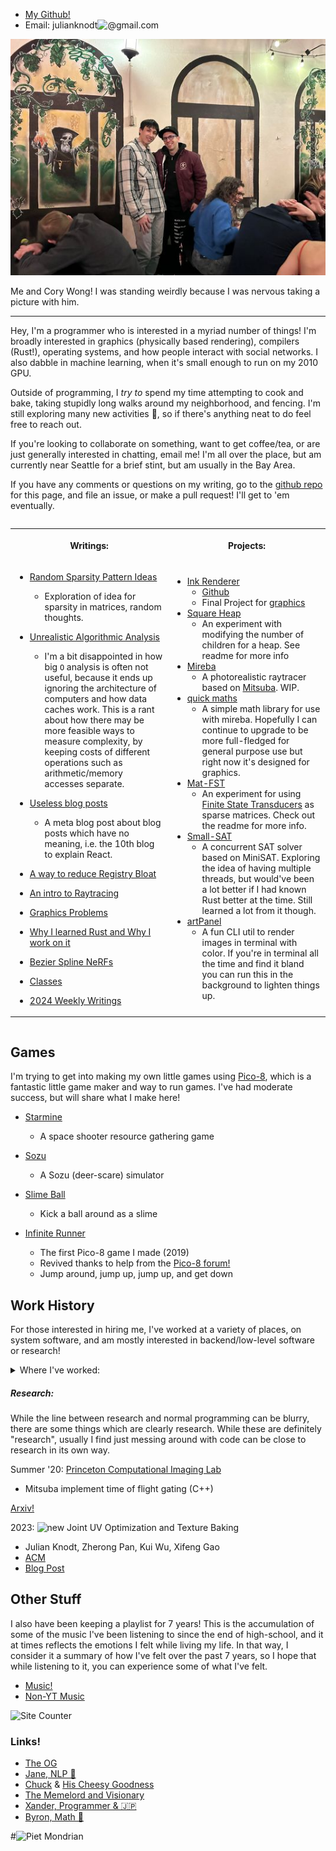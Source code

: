 - [My Github!](https://github.com/JulianKnodt)
- Email: julianknodt![@](https://web.archive.org/web/20091027135937/http://geocities.com/prakobkit/new/mail.gif)gmail.com

![Cory Wong](images/cory_wong.jpg)

Me and Cory Wong! I was standing weirdly because I was nervous taking a picture with him.

---

Hey, I'm a programmer who is interested in a myriad number of things!
I'm broadly interested in graphics (physically based rendering), compilers (Rust!),
operating systems, and how people interact with social networks. I also dabble in
machine learning, when it's small enough to run on my 2010 GPU.

Outside of programming, I _try to_ spend my time attempting to cook and bake,
taking stupidly long walks around my neighborhood, and fencing. I'm still exploring
many new activities 🙇, so if there's anything neat to do feel free to reach out.

If you're looking to collaborate on something, want to get coffee/tea, or are just generally
interested in chatting, email me! I'm all over the place, but am currently near Seattle for a
brief stint, but am usually in the Bay Area.

If you have any comments or questions on my writing, go to the [github repo][github repo] for
this page, and file an issue, or make a pull request! I'll get to 'em eventually.

<table style="table-layout:fixed;display:inline-table;">
<!-- Row 1 -->
<tr>
<th>

Writings:

</th>
<th>

Projects:

</th>
</tr>
<!-- Row 2 -->

<tr>
<td>
<div markdown="1">

- [Random Sparsity Pattern Ideas](sparsity_patterns.md)
  - Exploration of idea for sparsity in matrices, random thoughts.

- [Unrealistic Algorithmic Analysis](unrealistic_algorithmic_analysis.md)
  - I'm a bit disappointed in how big `O` analysis is often not useful, because it ends up
    ignoring the architecture of computers and how data caches work. This is a rant about how
    there may be more feasible ways to measure complexity, by keeping costs of different
    operations such as arithmetic/memory accesses separate.

- [Useless blog posts](useless_blogs.md)
  - A meta blog post about blog posts which have no meaning, i.e. the 10th blog to explain
    React.

- [A way to reduce Registry Bloat](writings/registry_market.md)
- [An intro to Raytracing](writings/raytracing.md)

<!-- - [Teaching with Writing?](writings/writing.md) -->
- [Graphics Problems](writings/graphics_problems.md)
- [Why I learned Rust and Why I work on it](writings/rust01.md)
- [Bezier Spline NeRFs](writings/bezier_spline_nerfs.md)
- [Classes](writings/classes.md)

- [2024 Weekly Writings](writings/2024/index.md)
</div>

</td>
<td>
<div markdown="1">

- [Ink Renderer](http://ink-renderer.herokuapp.com/)
  - [Github](https://github.com/JulianKnodt/gfx-final-project)
  - Final Project for [graphics](https://www.cs.princeton.edu/courses/archive/spring20/cos426/)
- [Square Heap](https://github.com/JulianKnodt/sqr_heap)
  - An experiment with modifying the number of children for a heap. See readme for more info
- [Mireba](https://github.com/JulianKnodt/mireba)
  - A photorealistic raytracer based on [Mitsuba](https://www.mitsuba-renderer.org/). WIP.
- [quick maths](https://github.com/JulianKnodt/quick_maths)
  - A simple math library for use with mireba. Hopefully I can continue to upgrade to be more
    full-fledged for general purpose use but right now it's designed for graphics.
- [Mat-FST](https://github.com/JulianKnodt/mat-fst)
  - An experiment for using [Finite State Transducers](https://github.com/BurntSushi/fst) as
    sparse matrices. Check out the readme for more info.
- [Small-SAT](https://github.com/JulianKnodt/small_sat)
  - A concurrent SAT solver based on MiniSAT. Exploring the idea of having multiple threads, but
    would've been a lot better if I had known Rust better at the time. Still learned a lot from
    it though.
- [artPanel](https://github.com/JulianKnodt/artPanel)
  - A fun CLI util to render images in terminal with color. If you're in terminal all the time
    and find it bland you can run this in the background to lighten things up.

</div>
</td>
</tr>

<!-- End table -->
</table>



## Games

I'm trying to get into making my own little games using
[Pico-8](https://www.lexaloffle.com/pico-8.php), which is a fantastic little game maker and way
to run games. I've had moderate success, but will share what I make here!

- [Starmine](https://julianknodt.github.io/starmine.html)
  - A space shooter resource gathering game

- [Sozu](https://julianknodt.github.io/sozu.html)
  - A Sozu (deer-scare) simulator

- [Slime Ball](https://julianknodt.github.io/shoot.html)
  - Kick a ball around as a slime

- [Infinite Runner](https://julianknodt.github.io/runner.html)
  - The first Pico-8 game I made (2019)
  - Revived thanks to help from the [Pico-8 forum!](https://www.lexaloffle.com/bbs/?pid=132231#p)
  - Jump around, jump up, jump up, and get down

## Work History

For those interested in hiring me,
I've worked at a variety of places, on system software,
and am mostly interested in backend/low-level software or research!



<details>
<summary>Where I've worked:</summary>

<div markdown="1">

##### Internships:

Winter thru Summer '17: [Brigade](https://en.wikipedia.org/wiki/Brigade_Media)
  - Android Development (Kotlin) & GraphQL (Node) + Ruby on Rails

Summer '18: Paypal
  - GraphQL (Node)

Summer '19: Google
  - Testing liveliness of servers (Golang)

Summer '21: [Tailscale](https://tailscale.com/)
  - Add new port mapping protocols, Routing Server metrics (Golang)
  - See commits [here](https://github.com/tailscale/tailscale/pulls?q=is%3Apr+author%3Ajulianknodt)
</div>

</details>

##### Research:

While the line between research and normal programming can be blurry, there are some things
which are clearly research. While these are definitely "research", usually I find just messing
around with code can be close to research in its own way.

Summer '20: [Princeton Computational Imaging Lab](https://light.princeton.edu/)
  - Mitsuba implement time of flight gating (C++)

[Arxiv!](https://arxiv.org/search/?query=julian+knodt&searchtype=all&source=header)

2023: ![new][new] Joint UV Optimization and Texture Baking
  - Julian Knodt, Zherong Pan, Kui Wu, Xifeng Gao
  - [ACM](https://dl.acm.org/doi/10.1145/3617683)
  - [Blog Post](papers/joint_uv_optimization_and_texture_baking)

<!-- TODO list papers individually -->


## Other Stuff

I also have been keeping a playlist for 7 years! This is the accumulation of some of the music
I've been listening to since the end of high-school, and it at times reflects the emotions I
felt while living my life. In that way, I consider it a summary of how I've felt over the past 7
years, so I hope that while listening to it, you can experience some of what I've felt.

- [Music!](playlist.md)
- [Non-YT Music](other_music.md)

![Site Counter](https://hits.seeyoufarm.com/api/count/incr/badge.svg?url=https%3A%2F%2Fjulianknodt.github.io&count_bg=%2379C83D&title_bg=%23144FDF&icon=&icon_color=%23E7E7E7&title=Visitors&edge_flat=false)

[github repo]: https://github.com/JulianKnodt/julianknodt.github.io
[new]: https://web.archive.org/web/20090829095811/http://geocities.com/uspa.geo/new6.gif

### Links!

- [The OG](https://ogthoughts.github.io/)
- [Jane, NLP 👷](https://janepan9917.github.io/)
- [Chuck](http://charliemsmith.com/) & [His Cheesy Goodness](http://charliemsmith.com/curdle/)
- [The Memelord and Visionary](https://ilyac.info/)
- [Xander, Programmer & 🇯🇵](https://xanderk.ooo/)
- [Byron, Math 🧙](https://math.mit.edu/~byronc/index.html)

#![Piet Mondrian](images/fieldgan2.gif)
